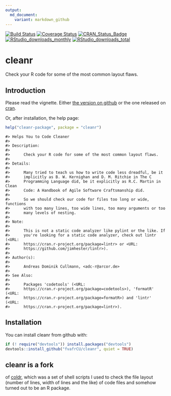 ```yaml
---
output:
  md_document:
    variant: markdown_github
---
```

[![Build Status](https://travis-ci.org/fvafrCU/cleanr.svg?branch=master)](https://travis-ci.org/fvafrCU/cleanr)
[![Coverage Status](https://codecov.io/github/fvafrCU/cleanr/coverage.svg?branch=master)](https://codecov.io/github/fvafrCU/cleanr?branch=master)
[![CRAN_Status_Badge](https://www.r-pkg.org/badges/version/cleanr)](https://cran.r-project.org/package=cleanr)
[![RStudio_downloads_monthly](https://cranlogs.r-pkg.org/badges/cleanr)](https://cran.r-project.org/package=index.html)
[![RStudio_downloads_total](https://cranlogs.r-pkg.org/badges/grand-total/cleanr)](https://cran.r-project.org/package=index.html)

# cleanr
Check your R code for some of the most common layout flaws.

<!-- README.md is generated from README.Rmd. Please edit that file -->


## Introduction
Please read the vignette. Either [the version on github](https://htmlpreview.github.io/?https://github.com/fvafrCU/cleanr/blob/master/inst/doc/cleanr_Introduction.html)
or the one released on [cran](https://cran.r-project.org/package=cleanr).

Or, after installation, the help page:

```r
help("cleanr-package", package = "cleanr")
```

```
#> Helps You to Code Cleaner
#> 
#> Description:
#> 
#>      Check your R code for some of the most common layout flaws.
#> 
#> Details:
#> 
#>      Many tried to teach us how to write code less dreadful, be it
#>      implicitly as B. W. Kernighan and D. M. Ritchie in The C
#>      Programming Language did, be it explicitly as R.C. Martin in Clean
#>      Code: A Handbook of Agile Software Craftsmanship did.
#> 
#>      So we should check our code for files too long or wide, functions
#>      with too many lines, too wide lines, too many arguments or too
#>      many levels of nesting.
#> 
#> Note:
#> 
#>      This is not a static code analyzer like pylint or the like. If
#>      you're looking for a static code analyzer, check out lintr (<URL:
#>      https://cran.r-project.org/package=lintr> or <URL:
#>      https://github.com/jimhester/lintr>).
#> 
#> Author(s):
#> 
#>      Andreas Dominik Cullmann, <adc-r@arcor.de>
#> 
#> See Also:
#> 
#>      Packages 'codetools' (<URL:
#>      https://cran.r-project.org/package=codetools>), 'formatR' (<URL:
#>      https://cran.r-project.org/package=formatR>) and 'lintr' (<URL:
#>      https://cran.r-project.org/package=lintr>).
```

## Installation
You can install cleanr from github with:

```r
if (! require("devtools")) install.packages("devtools")
devtools::install_github("fvafrCU/cleanr", quiet = TRUE)
```

## cleanr is a fork 
of [coldr](https://github.com/fvafrcu/coldr.git),
which was a set of shell scripts I used to check the file layout (number of 
lines, width of lines and the like) of code files and somehow turned out to be 
an R package.



